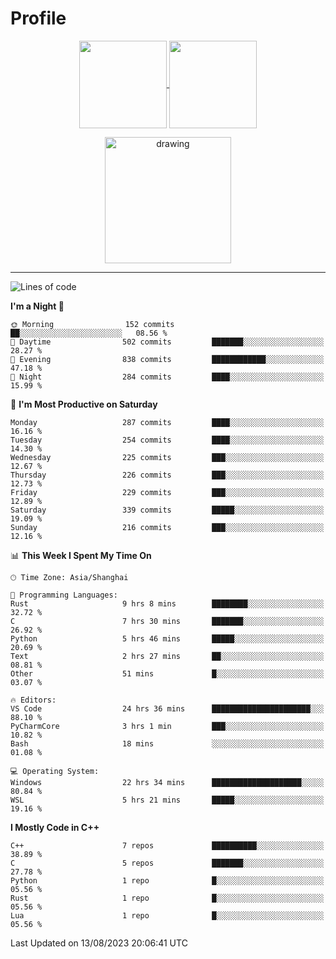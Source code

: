 # Profile

<p align="center">
  <a href="https://github.com/SourVoice">
    <img
      align="center"
      height="140em"
      src="https://github-readme-stats.vercel.app/api?username=SourVoice&show_icons=true&include_all_commits=true&count_private=true&theme=tokyonight"
    />
  </a>
  <a href="https://github.com/SourVoice">
    <img
      align="center"
      height="140em"
      src="https://github-readme-stats.vercel.app/api/top-langs/?username=SourVoice&show_icons=true&include_all_commits=true&count_private=true&layout=compact&theme=tokyonight"
    />
  </a>
</p>

<p align="center">
   <a href="https://github.com/SourVoice">
    <img
      align="center"
      height="202em"
      alt="drawing"
      src="https://activity-graph.herokuapp.com/graph?username=SourVoice&theme=react-dark"
    />
  </a>
</p>

---
<!--START_SECTION:waka-->
![Lines of code](https://img.shields.io/badge/From%20Hello%20World%20I%27ve%20Written-1.6%20million%20lines%20of%20code-blue)

**I'm a Night 🦉** 

```text
🌞 Morning                152 commits         ██░░░░░░░░░░░░░░░░░░░░░░░   08.56 % 
🌆 Daytime                502 commits         ███████░░░░░░░░░░░░░░░░░░   28.27 % 
🌃 Evening                838 commits         ████████████░░░░░░░░░░░░░   47.18 % 
🌙 Night                  284 commits         ████░░░░░░░░░░░░░░░░░░░░░   15.99 % 
```
📅 **I'm Most Productive on Saturday** 

```text
Monday                   287 commits         ████░░░░░░░░░░░░░░░░░░░░░   16.16 % 
Tuesday                  254 commits         ████░░░░░░░░░░░░░░░░░░░░░   14.30 % 
Wednesday                225 commits         ███░░░░░░░░░░░░░░░░░░░░░░   12.67 % 
Thursday                 226 commits         ███░░░░░░░░░░░░░░░░░░░░░░   12.73 % 
Friday                   229 commits         ███░░░░░░░░░░░░░░░░░░░░░░   12.89 % 
Saturday                 339 commits         █████░░░░░░░░░░░░░░░░░░░░   19.09 % 
Sunday                   216 commits         ███░░░░░░░░░░░░░░░░░░░░░░   12.16 % 
```


📊 **This Week I Spent My Time On** 

```text
🕑︎ Time Zone: Asia/Shanghai

💬 Programming Languages: 
Rust                     9 hrs 8 mins        ████████░░░░░░░░░░░░░░░░░   32.72 % 
C                        7 hrs 30 mins       ███████░░░░░░░░░░░░░░░░░░   26.92 % 
Python                   5 hrs 46 mins       █████░░░░░░░░░░░░░░░░░░░░   20.69 % 
Text                     2 hrs 27 mins       ██░░░░░░░░░░░░░░░░░░░░░░░   08.81 % 
Other                    51 mins             █░░░░░░░░░░░░░░░░░░░░░░░░   03.07 % 

🔥 Editors: 
VS Code                  24 hrs 36 mins      ██████████████████████░░░   88.10 % 
PyCharmCore              3 hrs 1 min         ███░░░░░░░░░░░░░░░░░░░░░░   10.82 % 
Bash                     18 mins             ░░░░░░░░░░░░░░░░░░░░░░░░░   01.08 % 

💻 Operating System: 
Windows                  22 hrs 34 mins      ████████████████████░░░░░   80.84 % 
WSL                      5 hrs 21 mins       █████░░░░░░░░░░░░░░░░░░░░   19.16 % 
```

**I Mostly Code in C++** 

```text
C++                      7 repos             ██████████░░░░░░░░░░░░░░░   38.89 % 
C                        5 repos             ███████░░░░░░░░░░░░░░░░░░   27.78 % 
Python                   1 repo              █░░░░░░░░░░░░░░░░░░░░░░░░   05.56 % 
Rust                     1 repo              █░░░░░░░░░░░░░░░░░░░░░░░░   05.56 % 
Lua                      1 repo              █░░░░░░░░░░░░░░░░░░░░░░░░   05.56 % 
```




 Last Updated on 13/08/2023 20:06:41 UTC
<!--END_SECTION:waka-->
